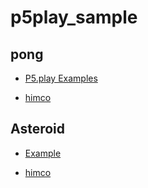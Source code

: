 # p5play_sample

## pong

- [P5.play Examples](http://molleindustria.github.io/p5.play/examples/index.html?fileName=pong.js)

- [himco](https://himco.jp/2019/05/10/9_1%ef%bc%9ap5-play-%e3%80%8c%e3%83%9d%e3%83%b3%e3%80%8d-%e3%82%b2%e3%83%bc%e3%83%a0%e3%82%b5%e3%83%b3%e3%83%97%e3%83%ab/)

## Asteroid

- [Example](http://molleindustria.github.io/p5.play/examples/index.html?fileName=asteroids.js)

- [himco](https://himco.jp/2019/05/11/9_2%ef%bc%9ap5-play-%e3%80%8c%e3%82%a2%e3%82%b9%e3%83%86%e3%83%ad%e3%82%a4%e3%83%89%e3%80%8d-%e3%82%b2%e3%83%bc%e3%83%a0%e3%82%b5%e3%83%b3%e3%83%97%e3%83%ab/)